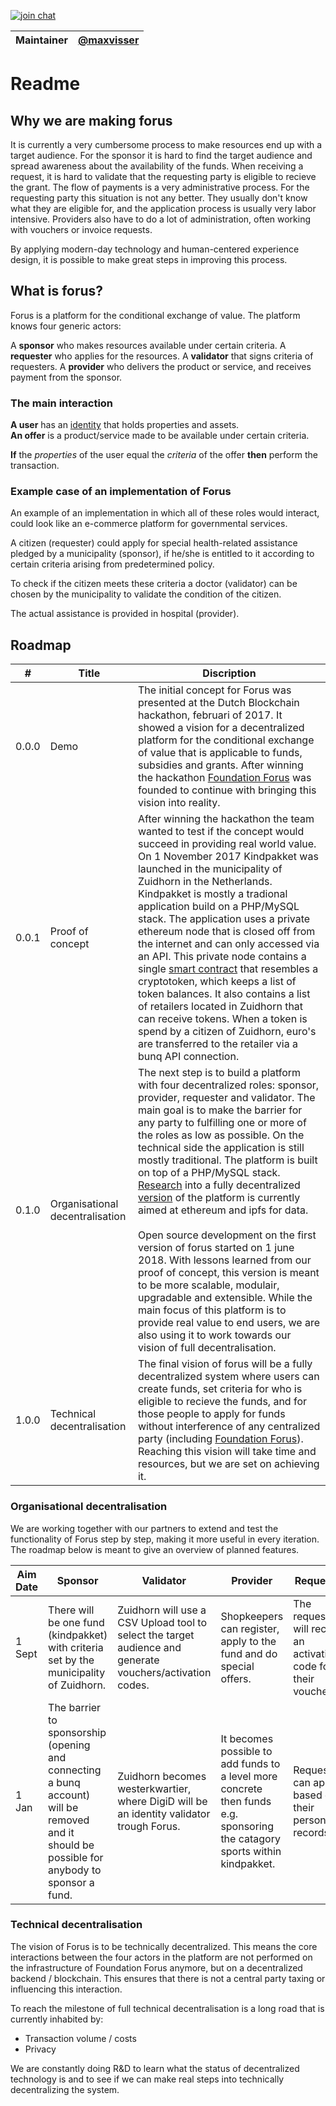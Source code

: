 [![join chat](https://img.shields.io/badge/join%20chat-forus-green.svg)](https://chat.forus.io/channel/forus)

Maintainer | [@maxvisser](https://github.com/maxvisser)
--- | ---

# Readme
## Why we are making forus

It is currently a very cumbersome process to make resources end up with a target audience. For the sponsor it is hard to find the target audience and spread awareness about the availability of the funds. When receiving a request, it is hard to validate that the requesting party is eligible to recieve the grant. The flow of payments is a very administrative process. For the requesting party this situation is not any better. They usually don't know what they are eligible for, and the application process is usually very labor intensive. Providers also have to do a lot of administration, often working with vouchers or invoice requests.

By applying modern-day technology and human-centered experience design, it is possible to make great steps in improving this process.


## What is forus?

Forus is a platform for the conditional exchange of value. The platform knows four generic actors:

A **sponsor** who makes resources available under certain criteria. 
A **requester** who applies for the resources. A **validator** that signs criteria of requesters. A **provider** who delivers the product or service, and receives payment from the sponsor.

### The main interaction
**A user** has an [identity](https://github.com/teamforus/concept-identity) that holds properties and assets.  
**An offer** is a product/service made to be available under certain criteria.  

**If** the *properties* of the user equal the *criteria* of the offer **then** perform the transaction.

### Example case of an implementation of Forus
An example of an implementation in which all of these roles would interact, could look like an e-commerce platform for governmental services.

A citizen (requester) could apply for special health-related assistance pledged by a municipality (sponsor), if he/she is entitled to it according to certain criteria arising from predetermined policy.

To check if the citizen meets these criteria a doctor (validator) can be chosen by the municipality to validate the condition of the citizen.

The actual assistance is provided in hospital (provider).

## Roadmap

| # | Title | Discription |
| --- | --- | --- |
| 0.0.0 | Demo | The initial concept for Forus was presented at the Dutch Blockchain hackathon, februari of 2017. It showed a vision for a decentralized platform for the conditional exchange of value that is applicable to funds, subsidies and grants. After winning the hackathon [Foundation Forus](\../readme/foundation/README.md) was founded to continue with bringing this vision into reality. |
| 0.0.1 | Proof of concept | After winning the hackathon the team wanted to test if the concept would succeed in providing real world value. On 1 November 2017 Kindpakket was launched in the municipality of Zuidhorn in the Netherlands. Kindpakket is mostly a tradional application build on a PHP/MySQL stack. The application uses a private ethereum node that is closed off from the internet and can only accessed via an API. This private node contains a single [smart contract](https://github.com/teamforus/rd-zuidhorn-kindpakket-smartcontract-poc) that resembles a cryptotoken, which keeps a list of token balances. It also contains a list of retailers located in Zuidhorn that can receive tokens. When a token is spend by a citizen of Zuidhorn, euro's are transferred to the retailer via a bunq API connection.
| 0.1.0 | Organisational decentralisation | The next step is to build a platform with four decentralized roles: sponsor, provider, requester and validator. The main goal is to make the barrier for any party to fulfilling one or more of the roles as low as possible. On the technical side the application is still mostly traditional. The platform is built on top of a PHP/MySQL stack. [Research](https://github.com/teamforus/research-and-development) into a fully decentralized [version](https://github.com/teamforus/rd-ethereum-platform) of the platform is currently aimed at ethereum and ipfs for data.<br><br> Open source development on the first version of forus started on 1 june 2018. With lessons learned from our proof of concept, this version is meant to be more scalable, modulair, upgradable and extensible. While the main focus of this platform is to provide real value to end users, we are also using it to work towards our vision of full decentralisation. 
| 1.0.0 | Technical decentralisation | The final vision of forus will be a fully decentralized system where users can create funds, set criteria for who is eligible to recieve the funds, and for those people to apply for funds without interference of any centralized party (including [Foundation Forus](\../readme/foundation/README.md)). Reaching this vision will take time and resources, but we are set on achieving it.

### Organisational decentralisation

We are working together with our partners to extend and test the functionality of Forus step by step, making it more useful in every iteration. The roadmap below is meant to give an overview of planned features.

| Aim Date | Sponsor | Validator | Provider | Requester |
| --- | --- | --- | --- | --- |
| 1 Sept | There will be one fund (kindpakket) with criteria set by the municipality of Zuidhorn.  | Zuidhorn will use a CSV Upload tool to select the target audience and generate vouchers/activation codes. | Shopkeepers can register, apply to the fund and do special offers. | The requester will recieve an activation code for their voucher. |
| 1 Jan | The barrier to sponsorship (opening and connecting a bunq account) will be removed and it should be possible for anybody to sponsor a fund. | Zuidhorn becomes westerkwartier, where DigiD will be an identity validator trough Forus. | It becomes possible to add funds to a level more concrete then funds e.g. sponsoring the catagory sports within kindpakket. | Requesters can apply based on their personal records.

### Technical decentralisation

The vision of Forus is to be technically decentralized. This means the core interactions between the four actors in the platform are not performed on the infrastructure of Foundation Forus anymore, but on a decentralized backend / blockchain. This ensures that there is not a central party taxing or influencing this interaction.

To reach the milestone of full technical decentralisation is a long road that is currently inhabited by:

* Transaction volume / costs
* Privacy

We are constantly doing R&D to learn what the status of decentralized technology is and to see if we can make real steps into technically decentralizing the system.

